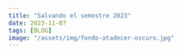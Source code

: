 ```yaml
---
title: "Salvando el semestre 2023"
date: 2023-11-07 
tags: [BLOG]
image: "/assets/img/fondo-atadecer-oscuro.jpg"
---
```


